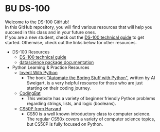 # BU DS-100

Welcome to the DS-100 GitHub!<br>
In this GitHub repository, you will find various resources that will help you succeed in this class and in your future ones.<br>
If you are a new student, check out the <a target="_blank" rel="noopener noreferrer" href="https://nbviewer.org/github/langdon/ds-100/blob/cethan-ec_file_jupyter-draft/DS-100_Technical_Guide.ipynb">DS-100 technical guide</a> to get started. Otherwise, check out the links below for other resources.
- DS-100 Resources
  - <a target="_blank" rel="noopener noreferrer" href="https://nbviewer.org/github/langdon/ds-100/blob/cethan-ec_file_jupyter-draft/DS-100_Technical_Guide.ipynb">DS-100 technical guide</a>
  - <a target="_blank" rel="noopener noreferrer" href="http://data8.org/datascience/index.html">datascience package documentation</a>
- Python Learning & Practice Resources
  - <a target="_blank" rel="noopener noreferrer" href="https://inventwithpython.com/">Invent With Python</a>
    - The book <a target="_blank" rel="noopener noreferrer" href="https://automatetheboringstuff.com/2e/">"Automate the Boring Stuff with Python"</a>, written by Al Sweigart, is a very helpful resource for those who are just starting on their coding journey.
  - <a target="_blank" rel="noopener noreferrer" href="https://codingbat.com/python">CodingBat</a>
    - This website has a variety of beginner friendly Python problems regarding strings, lists, and logic (booleans).
  - <a target="_blank" rel="noopener noreferrer" href="https://cs50.harvard.edu/python/2022/">CS50P from Harvard</a>
    - CS50 is a well known introductory class to computer science. The regular CS50x covers a variety of computer science topics, but CS50P is fully focused on Python.
